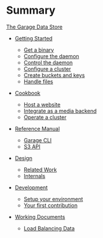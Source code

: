 # Summary

[The Garage Data Store](./intro.md)

- [Getting Started](./getting_started/index.md)
  - [Get a binary](./getting_started/binary.md)
  - [Configure the daemon](./getting_started/daemon.md)
  - [Control the daemon](./getting_started/control.md)
  - [Configure a cluster](./getting_started/cluster.md)
  - [Create buckets and keys](./getting_started/bucket.md)
  - [Handle files](./getting_started/files.md)

- [Cookbook](./cookbook/index.md)
  - [Host a website](./cookbook/website.md)
  - [Integrate as a media backend]()
  - [Operate a cluster]()

- [Reference Manual](./reference_manual/index.md)
  - [Garage CLI]()
  - [S3 API](./reference_manual/s3_compatibility.md)

- [Design](./design/index.md)
  - [Related Work](./design/related_work.md)
  - [Internals](./design/internals.md)

- [Development](./development/index.md)
  - [Setup your environment](./development/devenv.md)
  - [Your first contribution]()

- [Working Documents](./working_documents/index.md)
  - [Load Balancing Data](./working_documents/load_balancing.md)
